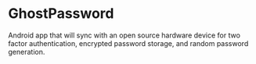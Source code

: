 # GhostPassword
Android app that will sync with an open source hardware device for two factor authentication, encrypted password storage, and random password generation.

